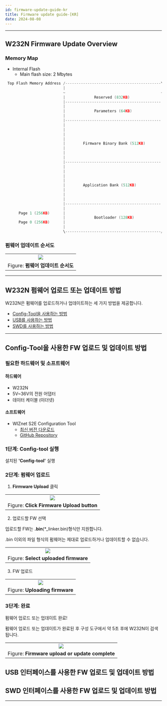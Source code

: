```yaml
---
id: firmware-update-guide-kr
title: Firmware update guide-[KR]
date: 2024-08-08
---
```




-----



## W232N Firmware Update Overview



### Memory Map

  - Internal Flash
    - Main flash size: 2 Mbytes

```cpp
 Top Flash Memory Address /-------------------------------------------\  0x10200000
                          |                                           |
                          ~                                           ~
                          |             Reserved (832KB)              |
                          |-------------------------------------------|  0x10130000
                          |                                           |
                          |             Parameters (64KB)             |
                          |                                           |
                          |-------------------------------------------|  0x10120000
                          |                                           |
                          |                                           |
                          |                                           |
                          |                                           |
                          |        Firmware Binary Bank (512KB)       |
                          |                                           |
                          |                                           |
                          |                                           |
                          |-------------------------------------------|  0x100A0000
                          |                                           |
                          |                                           |
                          |                                           |
                          |                                           |
                          |        Application Bank (512KB)           |
                          |                                           |
                          |                                           |
                          |                                           |
                          |-------------------------------------------|  0x10020000
                          |                                           |
      Page 1 (256KB)      |                                           |
                          |             Bootloader (128KB)            |
      Page 0 (256KB)      |                                           |
                          |                                           |
                          \-------------------------------------------/  0x10000000
```



### 펌웨어 업데이트 순서도

|                                                                                              |
| :------------------------------------------------------------------------------------------: |
| ![](/img/products/s2e_module/wiz5xxsr-rp/firmware_update_guide/firmware_update_sequence.png) |
| Figure: **펌웨어 업데이트 순서도**                                                         |



-----



## W232N 펌웨어 업로드 또는 업데이트 방법

W232N은 펌웨어를 업로드하거나 업데이트하는 세 가지 방법을 제공합니다.

- [Config-Tool을 사용하는 방법](#Config-Tool을-사용한-FW-업로드-및-업데이트-방법)
- [USB를 사용하는 방법](#USB-인터페이스를-사용한-FW-업로드-및-업데이트-방법)
- [SWD를 사용하는 방법](#SWD-인터페이스를-사용한-FW-업로드-및-업데이트-방법)





-----

## Config-Tool을 사용한 FW 업로드 및 업데이트 방법


### 필요한 하드웨어 및 소프트웨어



#### 하드웨어

- W232N
- 5V~36V의 전원 어댑터
- 데이터 케이블 (이더넷)

#### 소프트웨어

  - WIZnet S2E Configuration Tool 
    - [최신 버전 다운로드](https://github.com/Wiznet/WIZnet-S2E-Tool-GUI/releases)
    - [GitHub Repository](https://github.com/Wiznet/WIZnet-S2E-Tool-GUI)


### 1단계: Config-tool 실행

설치된 **'Config-tool'** 실행


### 2단계: 펌웨어 업로드

1. **Firmware Upload** 클릭

|                                                                                                  |
| :----------------------------------------------------------------------------------------------: |
| ![](/img/products/s2e_module/wiz5xxsr-rp/firmware_update_guide/click_firmware_upload_button.png) |
| Figure: **Click Firmware Upload button**                                                         |

2. 업로드할 FW 선택

업로드할 FW는 **.bin**(*_linker.bin)형식만 지원합니다.

.bin 이외의 파일 형식의 펌웨어는 제대로 업로드하거나 업데이트할 수 없습니다.

|                                                                                              |
| :------------------------------------------------------------------------------------------: |
| ![](/img/products/s2e_module/wiz5xxsr-rp/firmware_update_guide/select_uploaded_firmware.png) |
| Figure: **Select uploaded firmware**                                                         |

3. FW 업로드

|                                                                                        |
| :------------------------------------------------------------------------------------: |
| ![](/img/products/s2e_module/wiz5xxsr-rp/firmware_update_guide/uploading_firmware.png) |
| Figure: **Uploading firmware**                                                         |



### 3단계: 완료

펌웨어 업로드 또는 업데이트 완료!

펌웨어 업로드 또는 업데이트가 완료된 후 구성 도구에서 약 5초 후에 W232N이 검색됩니다.

|                                                                                                        |
| :----------------------------------------------------------------------------------------------------: |
| ![](/img/products/s2e_module/wiz5xxsr-rp/firmware_update_guide/firmware_upload_or_update_complete.png) |
| Figure: **Firmware upload or update complete**                                                         |

## USB 인터페이스를 사용한 FW 업로드 및 업데이트 방법

## SWD 인터페이스를 사용한 FW 업로드 및 업데이트 방법

-----
